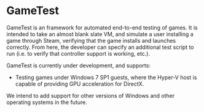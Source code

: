 # GameTest

GameTest is an framework for automated end-to-end testing of games.  It is intended to take an almost blank slate VM, and simulate a user installing a game through Steam, verifying that the game installs and launches correctly.  From here, the developer can specify an additional test script to run (i.e. to verify that controller support is working, etc.).

GameTest is currently under development, and supports:
- Testing games under Windows 7 SP1 guests, where the Hyper-V host is capable of providing GPU acceleration for DirectX.

We intend to add support for other versions of Windows and other operating systems in the future.